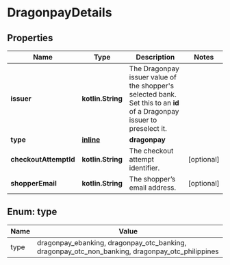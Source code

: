 
# DragonpayDetails

## Properties
Name | Type | Description | Notes
------------ | ------------- | ------------- | -------------
**issuer** | **kotlin.String** | The Dragonpay issuer value of the shopper&#39;s selected bank. Set this to an **id** of a Dragonpay issuer to preselect it. | 
**type** | [**inline**](#Type) | **dragonpay** | 
**checkoutAttemptId** | **kotlin.String** | The checkout attempt identifier. |  [optional]
**shopperEmail** | **kotlin.String** | The shopper’s email address. |  [optional]


<a name="Type"></a>
## Enum: type
Name | Value
---- | -----
type | dragonpay_ebanking, dragonpay_otc_banking, dragonpay_otc_non_banking, dragonpay_otc_philippines



